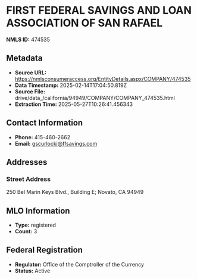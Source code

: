 # FIRST FEDERAL SAVINGS AND LOAN ASSOCIATION OF SAN RAFAEL

**NMLS ID:** 474535

## Metadata
- **Source URL:** https://nmlsconsumeraccess.org/EntityDetails.aspx/COMPANY/474535
- **Data Timestamp:** 2025-02-14T17:04:50.819Z
- **Source File:** drive/data_/california/94949/COMPANY/COMPANY_474535.html
- **Extraction Time:** 2025-05-27T10:26:41.456343

## Contact Information
- **Phone:** 415-460-2662
- **Email:** gscurlocki@ffsavings.com

## Addresses
### Street Address
250 Bel Marin Keys Blvd., Building E; Novato, CA 94949

## MLO Information
- **Type:** registered
- **Count:** 3

## Federal Registration
- **Regulator:** Office of the Comptroller of the Currency
- **Status:** Active
